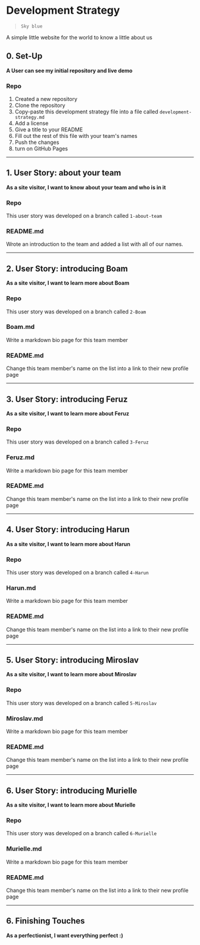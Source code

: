 # Development Strategy

> `Sky blue`

A simple little website for the world to know a little about us

## 0. Set-Up

__A User can see my initial repository and live demo__

### Repo

1. Created a new repository
1. Clone the repository
1. Copy-paste this development strategy file into a file called `development-strategy.md`
1. Add a license
1. Give a title to your README
1. Fill out the rest of this file with your team's names
1. Push the changes
1. turn on GitHub Pages

---

## 1. User Story: about your team

__As a site visitor, I want to know about your team and who is in it__

### Repo

This user story was developed on a branch called `1-about-team`

### README.md

Wrote an introduction to the team and added a list with all of our names.

---

## 2. User Story: introducing Boam

__As a site visitor, I want to learn more about Boam__

### Repo

This user story was developed on a branch called `2-Boam`

### Boam.md

Write a markdown bio page for this team member

### README.md

Change this team member's name on the list into a link to their new profile page

---

## 3. User Story: introducing Feruz

__As a site visitor, I want to learn more about Feruz__

### Repo

This user story was developed on a branch called `3-Feruz`

### Feruz.md

Write a markdown bio page for this team member

### README.md

Change this team member's name on the list into a link to their new profile page

---

## 4. User Story: introducing Harun

__As a site visitor, I want to learn more about Harun__

### Repo

This user story was developed on a branch called `4-Harun`

### Harun.md

Write a markdown bio page for this team member

### README.md

Change this team member's name on the list into a link to their new profile page

---

## 5. User Story: introducing Miroslav

__As a site visitor, I want to learn more about Miroslav__

### Repo

This user story was developed on a branch called `5-Miroslav`

### Miroslav.md

Write a markdown bio page for this team member

### README.md

Change this team member's name on the list into a link to their new profile page

---

## 6. User Story: introducing Murielle

__As a site visitor, I want to learn more about Murielle__

### Repo

This user story was developed on a branch called `6-Murielle`

### Murielle.md

Write a markdown bio page for this team member

### README.md

Change this team member's name on the list into a link to their new profile page

---

## 6. Finishing Touches

__As a perfectionist, I want everything perfect :)__